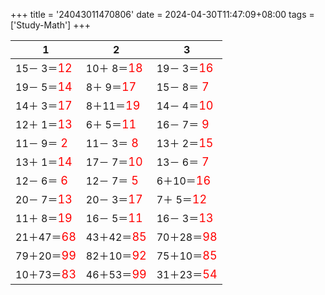 +++ 
title = '24043011470806' 
date = 2024-04-30T11:47:09+08:00 
tags = ['Study-Math'] 
+++ 

1 | 2 | 3 
-- | -- | -- 
15－ 3＝<font color=red size=4>12</font> | 10＋ 8＝<font color=red size=4>18</font> | 19－ 3＝<font color=red size=4>16</font> 
19－ 5＝<font color=red size=4>14</font> |  8＋ 9＝<font color=red size=4>17</font> | 15－ 8＝<font color=red size=4> 7</font> 
14＋ 3＝<font color=red size=4>17</font> |  8＋11＝<font color=red size=4>19</font> | 14－ 4＝<font color=red size=4>10</font> 
12＋ 1＝<font color=red size=4>13</font> |  6＋ 5＝<font color=red size=4>11</font> | 16－ 7＝<font color=red size=4> 9</font> 
11－ 9＝<font color=red size=4> 2</font> | 11－ 3＝<font color=red size=4> 8</font> | 13＋ 2＝<font color=red size=4>15</font> 
13＋ 1＝<font color=red size=4>14</font> | 17－ 7＝<font color=red size=4>10</font> | 13－ 6＝<font color=red size=4> 7</font> 
12－ 6＝<font color=red size=4> 6</font> | 12－ 7＝<font color=red size=4> 5</font> |  6＋10＝<font color=red size=4>16</font> 
20－ 7＝<font color=red size=4>13</font> | 20－ 3＝<font color=red size=4>17</font> |  7＋ 5＝<font color=red size=4>12</font> 
11＋ 8＝<font color=red size=4>19</font> | 16－ 5＝<font color=red size=4>11</font> | 16－ 3＝<font color=red size=4>13</font> 
21＋47＝<font color=red size=4>68</font> | 43＋42＝<font color=red size=4>85</font> | 70＋28＝<font color=red size=4>98</font> 
79＋20＝<font color=red size=4>99</font> | 82＋10＝<font color=red size=4>92</font> | 75＋10＝<font color=red size=4>85</font> 
10＋73＝<font color=red size=4>83</font> | 46＋53＝<font color=red size=4>99</font> | 31＋23＝<font color=red size=4>54</font> 

